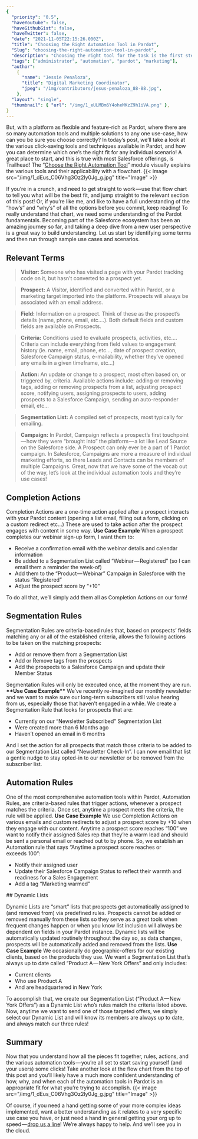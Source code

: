 ```yaml
---
{
  "priority": "0.5",
  "haveYoutube": false,
  "haveGithubGist": false,
  "haveTwitter": false,
  "date": "2021-11-05T22:15:26.000Z",
  "title": "Choosing the Right Automation Tool in Pardot",
  "Slug": "choosing-the-right-automation-tool-in-pardot",
  "description": "Choosing the right tool for the task is the first step of any successful endeavor.",
  "tags": ["administrator", "automation", "pardot", "marketing"],
  "author":
    {
      "name": "Jessie Penaloza",
      "title": "Digital Marketing Coordinator",
      "jpeg": "/img/contributors/jesus-penaloza_88-88.jpg",
    },
  "layout": "single",
  "thumbnail": { "url": "/img/1_eULMBm6Y4oheMKzZ9h1iVA.png" },
}
---
```


But, with a platform as flexible and feature-rich as Pardot, where there are so many automation tools and multiple solutions to any one use-case, how can you be sure you choose correctly?
In today’s post, we’ll take a look at the various click-saving tools and techniques available in Pardot, and how you can determine which one’s the right fit for any individual scenario!
A great place to start, and this is true with most Salesforce offerings, is Trailhead! The “[Choose the Right Automation Tool](https://trailhead.salesforce.com/en/content/learn/modules/pardot-process-automation/choose-the-right-automation-tool?trail_id=increase-engagement-and-nurture-leads-with-pardot&trailmix_creator_id=strailhead&trailmix_slug=get-started-with-pardot)” module visually explains the various tools and their applicability with a flowchart.
{{< image src="/img/1_dEus_C06Vhg3Oz2ly0Jg_g.jpg" title="Image" >}}

If you’re in a crunch, and need to get straight to work — use that flow chart to tell you what will be the best fit, and jump straight to the relevant section of this post! Or, if you’re like me, and like to have a full understanding of the “how’s” and “why’s” of all the options before you commit, keep reading!
To really understand that chart, we need some understanding of the Pardot fundamentals. Becoming part of the Salesforce ecosystem has been an amazing journey so far, and taking a deep dive from a new user perspective is a great way to build understanding. Let us start by identifying some terms and then run through sample use cases and scenarios.

## Relevant Terms

> <strong>Visitor: </strong>Someone who has visited a page with your Pardot tracking code on it, but hasn’t converted to a prospect yet.

> <strong>Prospect:</strong> A Visitor, identified and converted within Pardot, or a marketing target imported into the platform. Prospects will always be associated with an email address.

> <strong>Field:</strong> Information on a prospect. Think of these as the prospect’s details (name, phone, email, etc….). Both default fields and custom fields are available on Prospects.

> <strong>Criteria:</strong> Conditions used to evaluate prospects, activities, etc…. Criteria can include everything from field values to engagement history (ie. name, email, phone, etc…, date of prospect creation, Salesforce Campaign status, e-mailability, whether they’ve opened any emails in a given timeframe, etc…)

> <strong>Action:</strong> An update or change to a prospect, most often based on, or triggered by, criteria. Available actions include: adding or removing tags, adding or removing prospects from a list, adjusting prospect score, notifying users, assigning prospects to users, adding prospects to a Salesforce Campaign, sending an auto-responder email, etc…

> <strong>Segmentation List:</strong> A compiled set of prospects, most typically for emailing.

> <strong>Campaign:</strong> In Pardot, Campaign reflects a prospect’s first touchpoint — how they were “brought into” the platform — a lot like Lead Source on the Salesforce side. A Prospect can only ever be a part of 1 Pardot campaign. In Salesforce, Campaigns are more a measure of individual marketing efforts, so there Leads and Contacts can be members of multiple Campaigns.
> Great, now that we have some of the vocab out of the way, let’s look at the individual automation tools and they’re use cases!

## Completion Actions

Completion Actions are a one-time action applied after a prospect interacts with your Pardot content (opening a list email, filling out a form, clicking on a custom redirect etc…) These are used to take action after the prospect engages with content in some way.
<strong>**Use Case Example**</strong>
When a prospect completes our webinar sign-up form, I want them to:

<ul><li>Receive a confirmation email with the webinar details and calendar information</li><li>Be added to a Segmentation List called “Webinar — Registered” (so I can email them a reminder the week-of)</li><li>Add them to the “Product — Webinar” Campaign in Salesforce with the status “Registered”</li><li>Adjust the prospect score by “+10”</li></ul>To do all that, we’ll simply add them all as Completion Actions on our form!

## Segmentation Rules

Segmentation Rules are criteria-based rules that, based on prospects’ fields matching any or all of the established criteria, allows the following actions to be taken on the matching prospects:

<ul><li>Add or remove them from a Segmentation List</li><li>Add or Remove tags from the prospects</li><li>Add the prospects to a Salesforce Campaign and update their Member Status</li></ul>Segmentation Rules will only be executed once, at the moment they are run.
<strong>**Use Case Example**</strong>
We’ve recently re-imagined our monthly newsletter and we want to make sure our long-term subscribers still value hearing from us, especially those that haven’t engaged in a while. We create a Segmentation Rule that looks for prospects that are:
<ul><li>Currently on our “Newsletter Subscribed” Segmentation List</li><li>Were created more than 6 Months ago</li><li>Haven’t opened an email in 6 months</li></ul>And I set the action for all prospects that match those criteria to be added to our Segmentation List called “Newsletter Check-In”. I can now email that list a gentle nudge to stay opted-in to our newsletter or be removed from the subscriber list.

## Automation Rules

One of the most comprehensive automation tools within Pardot, Automation Rules, are criteria-based rules that trigger actions, whenever a prospect matches the criteria. Once set, anytime a prospect meets the criteria, the rule will be applied.
<strong>**Use Case Example**</strong>
We use Completion Actions on various emails and custom redirects to adjust a prospect score by +10 when they engage with our content. Anytime a prospect score reaches “100” we want to notify their assigned Sales rep that they’re a warm lead and should be sent a personal email or reached out to by phone. So, we establish an Automation rule that says “Anytime a prospect score reaches or exceeds 100”:

<ul><li>Notify their assigned user</li><li>Update their Salesforce Campaign Status to reflect their warmth and readiness for a Sales Engagement</li><li>Add a tag “Marketing warmed”</li></ul>
## Dynamic Lists

Dynamic Lists are “smart” lists that prospects get automatically assigned to (and removed from) via predefined rules. Prospects cannot be added or removed manually from these lists so they serve as a great tools when frequent changes happen or when you know list inclusion will always be dependent on fields in your Pardot instance. Dynamic lists will be automatically updated routinely throughout the day so, as data changes, prospects will be automatically added and removed from the lists.
<strong>**Use Case Example**</strong>
We occasionally do geographic-offers for our existing clients, based on the products they use. We want a Segmentation List that’s always up to date called “Product A — New York Offers” and only includes:

<ul><li>Current clients</li><li>Who use Product A</li><li>And are headquartered in New York</li></ul>To accomplish that, we create our Segmentation List (“Product A — New York Offers”) as a Dynamic List who’s rules match the criteria listed above. Now, anytime we want to send one of those targeted offers, we simply select our Dynamic List and will know its members are always up to date, and always match our three rules!

## Summary

Now that you understand how all the pieces fit together, rules, actions, and the various automation tools — you’re all set to start saving yourself (and your users) some clicks!
Take another look at the flow chart from the top of this post and you’ll likely have a much more confident understanding of how, why, and when each of the automation tools in Pardot is an appropriate fit for what you’re trying to accomplish.
{{< image src="/img/1_dEus_C06Vhg3Oz2ly0Jg_g.jpg" title="Image" >}}

Of course, if you need a hand getting some of your more complex ideas implemented, want a better understanding as it relates to a very specific use case you have, or just need a hand in general getting your org up to speed — [drop us a line](https://appexchange.salesforce.com/appxConsultingListingDetail?listingId=a0N30000001gF9jEAE)! We’re always happy to help.
And we’ll see you in the cloud.
